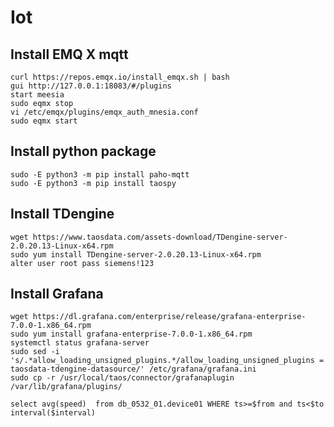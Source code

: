 # Iot 

## Install EMQ X mqtt
```buildoutcfg
curl https://repos.emqx.io/install_emqx.sh | bash
gui http://127.0.0.1:18083/#/plugins
start meesia
sudo eqmx stop
vi /etc/emqx/plugins/emqx_auth_mnesia.conf
sudo eqmx start
```

## Install python package
```buildoutcfg
sudo -E python3 -m pip install paho-mqtt
sudo -E python3 -m pip install taospy
```

## Install TDengine
```buildoutcfg
wget https://www.taosdata.com/assets-download/TDengine-server-2.0.20.13-Linux-x64.rpm
sudo yum install TDengine-server-2.0.20.13-Linux-x64.rpm
alter user root pass siemens!123
```

## Install Grafana
```buildoutcfg
wget https://dl.grafana.com/enterprise/release/grafana-enterprise-7.0.0-1.x86_64.rpm
sudo yum install grafana-enterprise-7.0.0-1.x86_64.rpm
systemctl status grafana-server
sudo sed -i 's/.*allow_loading_unsigned_plugins.*/allow_loading_unsigned_plugins = taosdata-tdengine-datasource/' /etc/grafana/grafana.ini
sudo cp -r /usr/local/taos/connector/grafanaplugin /var/lib/grafana/plugins/

select avg(speed)  from db_0532_01.device01 WHERE ts>=$from and ts<$to interval($interval)
```